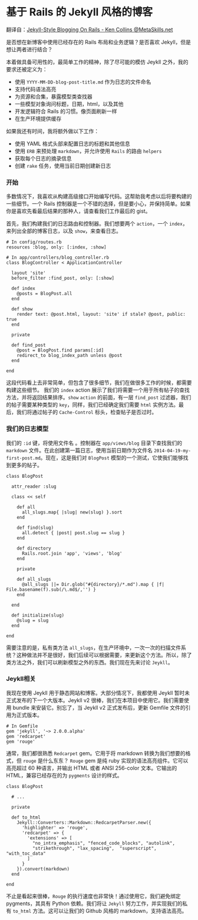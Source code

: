 # 基于 Rails 的 Jekyll 风格的博客



翻译自：[Jekyll-Style Blogging On Rails - Ken Collins @MetaSkills.net](https://metaskills.net/2014/04/19/jekyll-style-blogging-on-rail/)



是否想在新博客中使用已经存在的 Rails 布局和业务逻辑？是否喜欢 Jekyll，但是想让两者进行结合？



本着做具备可用性的，最简单工作的精神，除了尽可能的模仿 Jeykll 之外，我的要求还被定义为：



- 使用 `YYYY-MM-DD-blog-post-title.md` 作为日志的文件命名
- 支持代码语法高亮
- 为资源和合集，暴露模型类查找器
- 一些模型对象询问标题，日期，html，以及其他
- 开发逻辑符合 Rails 的习惯。像页面刷新一样
- 在生产环境提供缓存



如果我还有时间，我将额外做以下工作：

- 使用 YAML 格式头部来配置日志的标题和其他信息
- 使用 `ERB` 来预处理 `markdown`，并允许使用 `Rails` 的路由 `helpers`
- 获取每个日志的摘录信息
- 创建 `rake` 任务，使用当前日期创建新日志



### 开始



多数情况下，我喜欢从构建高级接口开始编写代码。这帮助我考虑以后将要构建的一些细节。一个 Rails 控制器是一个不错的选择，但是要小心，并保持简单。如果你是喜欢先看最后结果的那种人，请查看我们工作最后的 gist。



首先，我们构建我们的日志路由和控制器。我们想要两个 `action`，一个 `index`，来列出全部的博客日志，以及 `show`，来查看日志。



```
# In config/routes.rb
resources :blog, only: [:index, :show]

# In app/controllers/blog_controller.rb
class BlogController < ApplicationController

  layout 'site'
  before_filter :find_post, only: [:show]

  def index
    @posts = BlogPost.all
  end

  def show
    render text: @post.html, layout: 'site' if stale? @post, public: true
  end

  private

  def find_post
    @post = BlogPost.find params[:id]
    redirect_to blog_index_path unless @post
  end

end
```



这段代码看上去非常简单，但包含了很多细节，我们在做很多工作的时候，都需要构建这些细节。 我们的 `index` action 展示了我们将需要一个用于所有帖子的查找方法，并将返回结果排序。`show` `action` 的前面，有一层 `find_post` 过滤器，我们的帖子需要某种类型的 `key`，同样，我们已经确定我们需要 `html` 实例方法。最后，我们将通过帖子的 `Cache-Control` 标头，检查帖子是否过时。



### 我们的日志模型



我们的 `:id` 键，将使用文件名 。控制器在 `app/views/blog` 目录下查找我们的 `markdown` 文件。在此创建第一篇日志，使用当前日期作为文件名 `2014-04-19-my-first-post.md`。现在，这是我们对 `BlogPost` 模型的一个测试，它使我们能够找到更多的帖子。



```
class BlogPost

  attr_reader :slug

  class << self

    def all
      all_slugs.map{ |slug| new(slug) }.sort
    end

    def find(slug)
      all.detect { |post| post.slug == slug }
    end

    def directory
      Rails.root.join 'app', 'views', 'blog'
    end

    private

    def all_slugs
      @all_slugs ||= Dir.glob("#{directory}/*.md").map { |f| File.basename(f).sub(/\.md$/,'') }
    end

  end

  def initialize(slug)
    @slug = slug
  end

end
```



需要注意的是，私有类方法 `all_slugs`，在生产环境中，一次一次的扫描文件系统？这种做法并不是很好，我们后续可以根据需要，来更新这个方法。所以，除了类方法之外，我们可以刷新模型之外的东西。我们现在先来讨论 `Jeykll`。



### Jeykll相关



我现在使用 Jeykll 用于静态网站和博客。大部分情况下，我都使用 Jeykll 暂时未正式发布的下一个大版本。Jeykll v2 很棒，我们在本项目中使用它。我们需要使用 bundle 来安装它。别忘了，当 Jeykll v2 正式发布后，更新 Gemfile 文件的引用为正式版本。



```
# In Gemfile
gem 'jekyll', '~> 2.0.0.alpha'
gem 'redcarpet'
gem 'rouge'
```



通常，我们都很熟悉 `Redcarpet` gem。它用于将 markdown 转换为我们想要的格式，但 `rouge` 是什么东东？ `Rouge` gem 是纯 ruby 实现的语法高亮组件。它可以高亮超过 60 种语言，并输出 HTML 或者 ANSI 256-color 文本。它输出的 HTML，兼容已经存在的为 `pygments` 设计的样式。



```
class BlogPost

  # ...

  private

  def to_html
    Jekyll::Converters::Markdown::RedcarpetParser.new({
      'highlighter' => 'rouge',
      'redcarpet' => {
        'extensions' => [
          "no_intra_emphasis", "fenced_code_blocks", "autolink",
          "strikethrough", "lax_spacing",  "superscript", "with_toc_data"
        ]
      }
    }).convert(markdown)
  end

end
```



不止是看起来很棒，`Rouge` 的执行速度也非常快！通过使用它，我们避免绑定 pygments，其具有 Python 依赖。我们将让 `Jekyll` 努力工作，并实现我们的私有 `to_html` 方法。这可以让我们的 Github 风格的 markdown，支持语法高亮。





